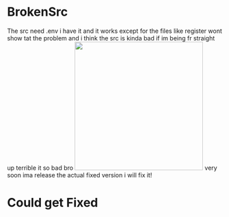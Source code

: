 # BrokenSrc
The src  need .env i have it and it works except for the files like register wont show tat the problem and i think the src is kinda bad if im being fr straight up terrible  it so bad bro
<img src="https://www.brickplanet.com/assets/images/bp-primary.png" width="300"> very soon ima release the actual fixed version i will fix it!
# Could get Fixed
